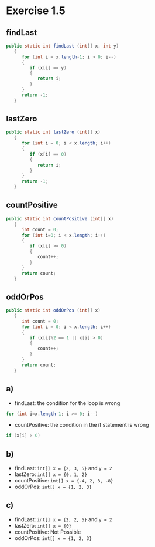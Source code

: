 # Exercise 1.5
## findLast
```Java
public static int findLast (int[] x, int y)
   {
      for (int i = x.length-1; i > 0; i--)
      {
         if (x[i] == y)
         {
            return i;
         }
      }
      return -1;
   }
```

## lastZero
```Java
public static int lastZero (int[] x)
   {
      for (int i = 0; i < x.length; i++)
      {
         if (x[i] == 0)
         {
            return i;
         }
      }
      return -1;
   }
```

## countPositive
```Java
public static int countPositive (int[] x)
   {
      int count = 0;
      for (int i=0; i < x.length; i++)
      {
         if (x[i] >= 0)
         {
            count++;
         }
      }
      return count;
   }
```

## oddOrPos
```Java
public static int oddOrPos (int[] x)
   {  
      int count = 0;
      for (int i = 0; i < x.length; i++)
      {
         if (x[i]%2 == 1 || x[i] > 0)
         {
            count++;
         }
      }
      return count;
   }
```

## a)
* findLast: the condition for the loop is wrong
```Java
for (int i=x.length-1; i >= 0; i--)
```

* countPositive: the condition in the if statement is wrong
```Java
if (x[i] > 0)
```

## b)
* findLast: `int[] x = {2, 3, 5}` and `y = 2`
* lastZero: `int[] x = {0, 1, 2}`
* countPositive: `int[] x = {-4, 2, 3, -8}`
* oddOrPos: `int[] x = {1, 2, 3}`

## c)
* findLast: `int[] x = {2, 2, 5}` and `y = 2`
* lastZero: `int[] x = {0}`
* countPositive: Not Possible
* oddOrPos: `int[] x = {1, 2, 3}`